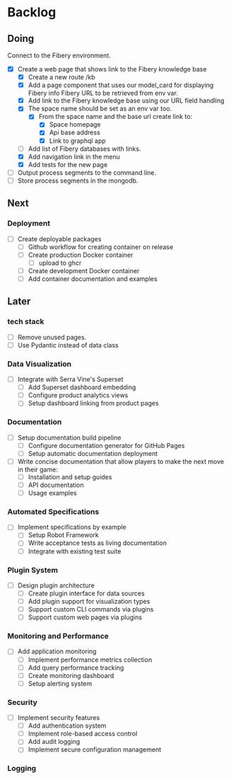 # Backlog

## Doing

Connect to the Fibery environment.

- [x] Create a web page that shows link to the Fibery knowledge base
  - [x] Create a new route /kb
  - [x] Add a page component that uses our model_card for displaying Fibery info
    Fibery URL to be retrieved from env var.
  - [x] Add link to the Fibery knowledge base using our URL field handling
  - [x] The space name should be set as an env var too.
    - [x] From the space name and the base url create link to:
      - [x] Space homepage
      - [x] Api base address
      - [x] Link to graphql app
  - [ ] Add list of Fibery databases with links.
  - [x] Add navigation link in the menu
  - [x] Add tests for the new page
- [ ] Output process segments to the command line.
- [ ] Store process segments in the mongodb.

## Next

### Deployment

- [ ] Create deployable packages
  - [ ] Github workflow for creating container on release
  - [ ] Create production Docker container
    - [ ] upload to ghcr
  - [ ] Create development Docker container
  - [ ] Add container documentation and examples

## Later

### tech stack

- [ ] Remove unused pages.
- [ ] Use Pydantic instead of data class

### Data Visualization

- [ ] Integrate with Serra Vine's Superset
  - [ ] Add Superset dashboard embedding
  - [ ] Configure product analytics views
  - [ ] Setup dashboard linking from product pages

### Documentation

- [ ] Setup documentation build pipeline
  - [ ] Configure documentation generator for GitHub Pages
  - [ ] Setup automatic documentation deployment
- [ ] Write concise documentation that allow players to make the next move in their game:
  - [ ] Installation and setup guides
  - [ ] API documentation
  - [ ] Usage examples

### Automated Specifications

- [ ] Implement specifications by example
  - [ ] Setup Robot Framework
  - [ ] Write acceptance tests as living documentation
  - [ ] Integrate with existing test suite

### Plugin System

- [ ] Design plugin architecture
  - [ ] Create plugin interface for data sources
  - [ ] Add plugin support for visualization types
  - [ ] Support custom CLI commands via plugins
  - [ ] Support custom web pages via plugins

### Monitoring and Performance

- [ ] Add application monitoring
  - [ ] Implement performance metrics collection
  - [ ] Add query performance tracking
  - [ ] Create monitoring dashboard
  - [ ] Setup alerting system

### Security

- [ ] Implement security features
  - [ ] Add authentication system
  - [ ] Implement role-based access control
  - [ ] Add audit logging
  - [ ] Implement secure configuration management

### Logging
